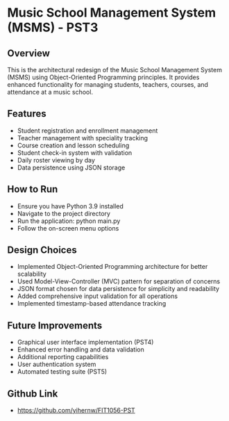 # Music School Management System (MSMS) - PST3
## Overview
This is the architectural redesign of the Music School Management System (MSMS) using Object-Oriented Programming principles. It provides enhanced functionality for managing students, teachers, courses, and attendance at a music school.

## Features
- Student registration and enrollment management
- Teacher management with speciality tracking
- Course creation and lesson scheduling
- Student check-in system with validation
- Daily roster viewing by day
- Data persistence using JSON storage

## How to Run
- Ensure you have Python 3.9 installed
- Navigate to the project directory
- Run the application: python main.py
- Follow the on-screen menu options

## Design Choices
- Implemented Object-Oriented Programming architecture for better scalability
- Used Model-View-Controller (MVC) pattern for separation of concerns
- JSON format chosen for data persistence for simplicity and readability
- Added comprehensive input validation for all operations
- Implemented timestamp-based attendance tracking

## Future Improvements
- Graphical user interface implementation (PST4)
- Enhanced error handling and data validation
- Additional reporting capabilities
- User authentication system
- Automated testing suite (PST5)

## Github Link
- https://github.com/yihernw/FIT1056-PST
